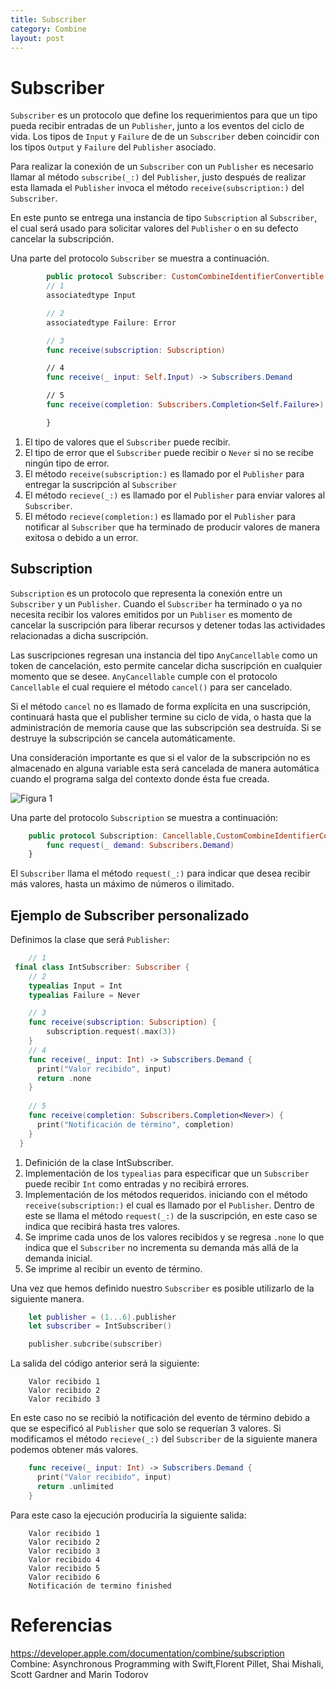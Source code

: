 ```yaml
---
title: Subscriber
category: Combine
layout: post
---
```

# Subscriber

`Subscriber` es un protocolo que define los requerimientos para que un tipo pueda recibir entradas de un `Publisher`, junto a los eventos del ciclo de vida. Los tipos de `Input` y `Failure` de de un `Subscriber` deben coincidir con los tipos `Output` y `Failure` del `Publisher` asociado.

Para realizar la conexión de un `Subscriber` con un `Publisher` es necesario llamar al método `subscribe(_:)` del `Publisher`, justo después de realizar esta llamada el `Publisher` invoca el método `receive(subscription:)` del `Subscriber`. 

En este punto se entrega una instancia de tipo `Subscription` al `Subscriber`, el cual será usado para solicitar valores del `Publisher` o en su defecto cancelar la subscripción.

Una parte del protocolo `Subscriber` se muestra a continuación.


```swift
        public protocol Subscriber: CustomCombineIdentifierConvertible {
        // 1
        associatedtype Input

        // 2
        associatedtype Failure: Error

        // 3
        func receive(subscription: Subscription)

        // 4
        func receive(_ input: Self.Input) -> Subscribers.Demand

        // 5
        func receive(completion: Subscribers.Completion<Self.Failure>)

        }

```

1. El tipo de valores que el `Subscriber` puede recibir.
2. El tipo de error que el `Subscriber` puede recibir o `Never` si no se recibe ningún tipo de error. 
3. El método `receive(subscription:)` es llamado por el `Publisher` para entregar la suscripción al `Subscriber`
4. El método `recieve(_:)` es llamado por el `Publisher` para enviar valores al `Subscriber`.
5. El método `recieve(completion:)` es llamado por el `Publisher` para notificar al `Subscriber` que ha terminado de producir valores de manera exitosa o debido a un error.

## Subscription

`Subscription` es un protocolo que representa la conexión entre un `Subscriber` y un `Publisher`. Cuando el `Subscriber` ha terminado o ya no necesita recibir los valores emitidos por un `Publiser` es momento de cancelar la suscripción para liberar recursos y detener todas las actividades relacionadas a dicha suscripción.

Las suscripciones regresan una instancia del tipo `AnyCancellable` como un token de cancelación, esto permite cancelar dicha suscripción en cualquier momento que se desee. `AnyCancellable` cumple con el protocolo `Cancellable` el cual requiere el método `cancel()` para ser cancelado.

Si el método `cancel` no es llamado de forma explícita en una suscripción, continuará hasta que el publisher termine su ciclo de vida, o hasta que  la administración de memoria cause que las subscripción sea destruída. Si se destruye la subscripción se cancela automáticamente.

Una consideración importante es que si el valor de la subscripción no es almacenado en alguna variable esta será cancelada de manera automática cuando el programa salga del contexto donde ésta fue creada.

![Figura 1](https://i.ibb.co/DDDpHjj/Sketch1629659392394.png)


Una parte del protocolo `Subscription` se muestra a continuación:

```swift
    public protocol Subscription: Cancellable,CustomCombineIdentifierConvertible {
        func request(_ demand: Subscribers.Demand)
    }
```

El `Subscriber` llama el método `request(_:)` para indicar que desea recibir más valores, hasta un máximo de números o ilimitado.


## Ejemplo de Subscriber personalizado


Definimos la clase que será `Publisher`:

```swift
    // 1
 final class IntSubscriber: Subscriber {
    // 2
    typealias Input = Int
    typealias Failure = Never

    // 3
    func receive(subscription: Subscription) {
        subscription.request(.max(3))
    }
    // 4
    func receive(_ input: Int) -> Subscribers.Demand {
      print("Valor recibido", input)
      return .none
    }
    
    // 5
    func receive(completion: Subscribers.Completion<Never>) {
      print("Notificación de término", completion)
    }
  }
```
1. Definición de la clase IntSubscriber.
2. Implementación de los `typealias` para especificar que un `Subscriber` puede recibir `Int` como entradas y no recibirá errores.
3. Implementación de los métodos requeridos. iniciando con el método `receive(subscription:)` el cual es llamado por el `Publisher`. Dentro de este se llama el método `request(_:)` de la suscripción, en este caso se indica que recibirá hasta tres valores.
4.  Se imprime cada unos de los valores recibidos y se regresa `.none` lo que indica que el `Subscriber` no incrementa su demanda más allá de la demanda inicial.
5.  Se imprime al recibir un evento de término.


Una vez que hemos definido nuestro `Subscriber` es posible utilizarlo de la siguiente manera.


```swift
    let publisher = (1...6).publisher
    let subscriber = IntSubscriber()

    publisher.subcribe(subscriber)
```

La salida del código anterior será la siguiente:

```console
    Valor recibido 1
    Valor recibido 2
    Valor recibido 3
```

En este caso no se recibió la notificación del evento de término debido a que se especificó al `Publisher` que solo se requerían 3 valores.
Si modificamos el método `recieve(_:)` del `Subscriber` de la siguiente manera podemos obtener más valores.

```swift
    func receive(_ input: Int) -> Subscribers.Demand {
      print("Valor recibido", input)
      return .unlimited
    }
```

Para este caso la ejecución producirīa la siguiente salida:

```console
    Valor recibido 1
    Valor recibido 2
    Valor recibido 3    
    Valor recibido 4
    Valor recibido 5
    Valor recibido 6
    Notificación de termino finished
```


# Referencias 

https://developer.apple.com/documentation/combine/subscription
Combine: Asynchronous Programming with Swift,Florent Pillet, Shai Mishali, Scott Gardner and Marin Todorov 